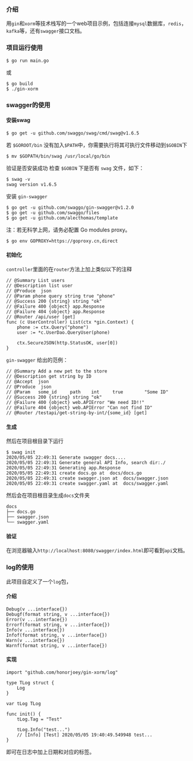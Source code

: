 ### 介绍
用`gin`和`xorm`等技术栈写的一个web项目示例，包括连接`mysql`数据库，`redis`，`kafka`等，还有`swagger`接口文档。


### 项目运行使用
```shell script
$ go run main.go
```
或
```shell script
$ go build
$ ./gin-xorm
```

### swagger的使用
#### 安装swag
```shell script
$ go get -u github.com/swaggo/swag/cmd/swag@v1.6.5
```
若 `$GOROOT/bin` 没有加入`$PATH`中，你需要执行将其可执行文件移动到`$GOBIN`下
```shell script
$ mv $GOPATH/bin/swag /usr/local/go/bin
```
验证是否安装成功
检查 `$GOBIN` 下是否有 `swag` 文件，如下：
```shell script
$ swag -v
swag version v1.6.5
```
安装 `gin-swagger`
```shell script
$ go get -u github.com/swaggo/gin-swagger@v1.2.0 
$ go get -u github.com/swaggo/files
$ go get -u github.com/alecthomas/template
```
注：若无科学上网，请务必配置 Go modules proxy。
```shell script
$ go env GOPROXY=https://goproxy.cn,direct
```
#### 初始化
`controller`里面的在`router`方法上加上类似以下的注释
```golang
// @Summary List users
// @Description list user
// @Produce  json
// @Param phone query string true "phone"
// @Success 200 {string} string	"ok"
// @Failure 400 {object} app.Response
// @Failure 404 {object} app.Response
// @Router /api/user [get]
func (c UserController) List(ctx *gin.Context) {
	phone := ctx.Query("phone")
	user := *c.UserDao.QueryUser(phone)

	ctx.SecureJSON(http.StatusOK, user[0])
}
```
`gin-swagger` 给出的范例：
```golang
// @Summary Add a new pet to the store
// @Description get string by ID
// @Accept  json
// @Produce  json
// @Param   some_id     path    int     true        "Some ID"
// @Success 200 {string} string	"ok"
// @Failure 400 {object} web.APIError "We need ID!!"
// @Failure 404 {object} web.APIError "Can not find ID"
// @Router /testapi/get-string-by-int/{some_id} [get]
```

#### 生成

然后在项目根目录下运行
```shell script
$ swag init
2020/05/05 22:49:31 Generate swagger docs....
2020/05/05 22:49:31 Generate general API Info, search dir:./
2020/05/05 22:49:31 Generating app.Response
2020/05/05 22:49:31 create docs.go at  docs/docs.go
2020/05/05 22:49:31 create swagger.json at  docs/swagger.json
2020/05/05 22:49:31 create swagger.yaml at  docs/swagger.yaml
```

然后会在项目根目录生成`docs`文件夹
```shell script
docs
├── docs.go
├── swagger.json
└── swagger.yaml
```

#### 验证
在浏览器输入`http://localhost:8080/swagger/index.html`即可看到`api`文档。


### log的使用
此项目自定义了一个`log`包，
#### 介绍
```golang
Debug(v ...interface{})
Debugf(format string, v ...interface{})
Error(v ...interface{})
Errorf(format string, v ...interface{})
Info(v ...interface{})
Infof(format string, v ...interface{})
Warn(v ...interface{})
Warnf(format string, v ...interface{})
```

#### 实现
```golang
import "github.com/honorjoey/gin-xorm/log"

type TLog struct {
	Log
}

var tLog TLog

func init() {
	tLog.Tag = "Test"

	tLog.Info("test...")
	// [Info] [Test] 2020/05/05 19:40:49.549948 test...
}
```

即可在日志中加上日期和对应的标签。